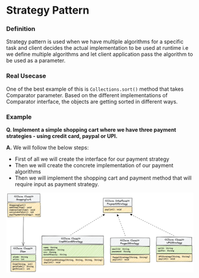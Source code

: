 # Strategy Pattern

### Definition
Strategy pattern is used when we have multiple algorithms for a specific task and client decides the actual implementation to be used at runtime i.e we define multiple algorithms and let client application pass the algorithm to be used as a parameter.

### Real Usecase
One of the best example of this is `Collections.sort()` method that takes Comparator parameter. Based on the different implementations of Comparator interface, the objects are getting sorted in different ways.

### Example 
**Q. Implement a simple shopping cart where we have three payment strategies - using credit card, paypal or UPI.**

**A.** We will follow the below steps:
- First of all we will create the interface for our payment strategy
- Then we will create the concrete implementation of our payment algorithms
- Then we will implement the shopping cart and payment method that will require input as payment strategy.

![ShopingCartClassDigram](../images/ShopingCartClassDigram.png?raw=true "ShopingCartClassDigram")